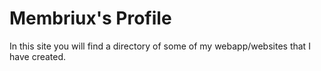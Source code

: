 # Membriux's Profile
In this site you will find a directory of some of my webapp/websites that I have
created.
